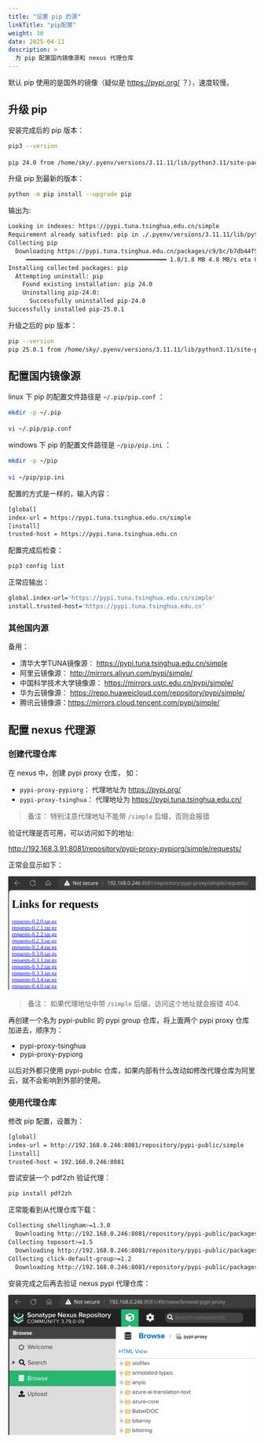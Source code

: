 ```yaml
---
title: "设置 pip 的源"
linkTitle: "pip配置"
weight: 30
date: 2025-04-11
description: >
  为 pip 配置国内镜像源和 nexus 代理仓库
---
```


默认 pip 使用的是国外的镜像（疑似是 https://pypi.org/ ？），速度较慢。

## 升级 pip

安装完成后的 pip 版本：

```bash
pip3 --version      

pip 24.0 from /home/sky/.pyenv/versions/3.11.11/lib/python3.11/site-packages/pip (python 3.11)
```

升级 pip 到最新的版本：

```bash
python -m pip install --upgrade pip
```

输出为:

```bash
Looking in indexes: https://pypi.tuna.tsinghua.edu.cn/simple
Requirement already satisfied: pip in ./.pyenv/versions/3.11.11/lib/python3.11/site-packages (24.0)
Collecting pip
  Downloading https://pypi.tuna.tsinghua.edu.cn/packages/c9/bc/b7db44f5f39f9d0494071bddae6880eb645970366d0a200022a1a93d57f5/pip-25.0.1-py3-none-any.whl (1.8 MB)
     ━━━━━━━━━━━━━━━━━━━━━━━━━━━━━━━━━━━━━━━━ 1.8/1.8 MB 4.8 MB/s eta 0:00:00
Installing collected packages: pip
  Attempting uninstall: pip
    Found existing installation: pip 24.0
    Uninstalling pip-24.0:
      Successfully uninstalled pip-24.0
Successfully installed pip-25.0.1
```

升级之后的 pip 版本：

```bash
pip --version
pip 25.0.1 from /home/sky/.pyenv/versions/3.11.11/lib/python3.11/site-packages/pip (python 3.11)
```

## 配置国内镜像源

linux 下 pip 的配置文件路径是 `~/.pip/pip.conf` ：

```bash
mkdir -p ~/.pip

vi ~/.pip/pip.conf
```

windows 下 pip 的配置文件路径是 `~/pip/pip.ini` ：

```bash
mkdir -p ~/pip

vi ~/pip/pip.ini
```

配置的方式是一样的，输入内容：

```bash
[global]
index-url = https://pypi.tuna.tsinghua.edu.cn/simple
[install]
trusted-host = https://pypi.tuna.tsinghua.edu.cn
```

配置完成后检查：

```bash
pip3 config list 
```

正常应输出：

```bash
global.index-url='https://pypi.tuna.tsinghua.edu.cn/simple'
install.trusted-host='https://pypi.tuna.tsinghua.edu.cn'
```

### 其他国内源

备用：

- 清华大学TUNA镜像源： https://pypi.tuna.tsinghua.edu.cn/simple
- 阿里云镜像源： http://mirrors.aliyun.com/pypi/simple/
- 中国科学技术大学镜像源： https://mirrors.ustc.edu.cn/pypi/simple/
- 华为云镜像源： https://repo.huaweicloud.com/repository/pypi/simple/
- 腾讯云镜像源：https://mirrors.cloud.tencent.com/pypi/simple/

## 配置 nexus 代理源

### 创建代理仓库

在 nexus 中，创建 pypi proxy 仓库， 如：

- `pypi-proxy-pypiorg`： 代理地址为 https://pypi.org/
- `pypi-proxy-tsinghua`： 代理地址为 https://pypi.tuna.tsinghua.edu.cn/

> 备注： 特别注意代理地址不能带 `/simple` 后缀，否则会报错

验证代理是否可用，可以访问如下的地址:

http://192.168.3.91:8081/repository/pypi-proxy-pypiorg/simple/requests/

正常会显示如下：

![](images/verify-proxy.png)

> 备注： 如果代理地址中带 `/simple` 后缀，访问这个地址就会报错 404.

再创建一个名为 pypi-public 的 pypi group 仓库，将上面两个 pypi proxy 仓库加进去，顺序为：

- pypi-proxy-tsinghua
- pypi-proxy-pypiorg

以后对外都只使用 pypi-public 仓库，如果内部有什么改动如修改代理仓库为阿里云，就不会影响到外部的使用。

### 使用代理仓库

修改 pip 配置，设置为：

```bash
[global]
index-url = http://192.168.0.246:8081/repository/pypi-public/simple
[install]
trusted-host = 192.168.0.246:8081
```

尝试安装一个 pdf2zh 验证代理：

```bash
pip install pdf2zh
```

正常能看到从代理仓库下载：

```bash
Collecting shellingham>=1.3.0
  Downloading http://192.168.0.246:8081/repository/pypi-public/packages/shellingham/1.5.4/shellingham-1.5.4-py2.py3-none-any.whl (9.8 kB)
Collecting toposort>=1.5
  Downloading http://192.168.0.246:8081/repository/pypi-public/packages/toposort/1.10/toposort-1.10-py3-none-any.whl (8.5 kB)
Collecting click-default-group>=1.2
  Downloading http://192.168.0.246:8081/repository/pypi-public/packages/click-default-group/1.2.4/click_default_group-1.2.4-py2.py3-none-any.whl (4.1 kB)
```

安装完成之后再去验证 nexus pypi 代理仓库：

![](images/proxy-repository-browse.png)